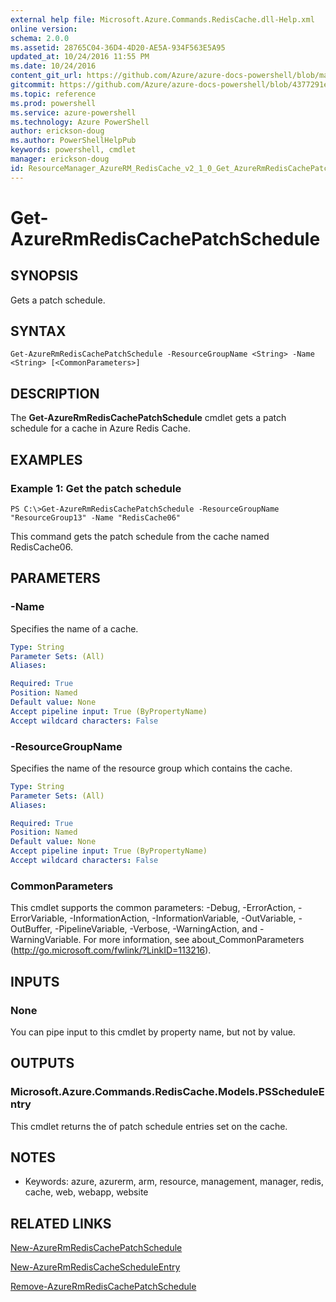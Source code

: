 ```yaml
---
external help file: Microsoft.Azure.Commands.RedisCache.dll-Help.xml
online version: 
schema: 2.0.0
ms.assetid: 28765C04-36D4-4D20-AE5A-934F563E5A95
updated_at: 10/24/2016 11:55 PM
ms.date: 10/24/2016
content_git_url: https://github.com/Azure/azure-docs-powershell/blob/master/azureps-cmdlets-docs/ResourceManager/AzureRM.RedisCache/v2.1.0/Get-AzureRmRedisCachePatchSchedule.md
gitcommit: https://github.com/Azure/azure-docs-powershell/blob/4377291ee360e58e2c1c5d644155daf6a0279055/azureps-cmdlets-docs/ResourceManager/AzureRM.RedisCache/v2.1.0/Get-AzureRmRedisCachePatchSchedule.md
ms.topic: reference
ms.prod: powershell
ms.service: azure-powershell
ms.technology: Azure PowerShell
author: erickson-doug
ms.author: PowerShellHelpPub
keywords: powershell, cmdlet
manager: erickson-doug
id: ResourceManager_AzureRM_RedisCache_v2_1_0_Get_AzureRmRedisCachePatchSchedule_md
---
```


# Get-AzureRmRedisCachePatchSchedule

## SYNOPSIS
Gets a patch schedule.

## SYNTAX

```
Get-AzureRmRedisCachePatchSchedule -ResourceGroupName <String> -Name <String> [<CommonParameters>]
```

## DESCRIPTION
The **Get-AzureRmRedisCachePatchSchedule** cmdlet gets a patch schedule for a cache in Azure Redis Cache.

## EXAMPLES

### Example 1: Get the patch schedule
```
PS C:\>Get-AzureRmRedisCachePatchSchedule -ResourceGroupName "ResourceGroup13" -Name "RedisCache06"
```

This command gets the patch schedule from the cache named RedisCache06.

## PARAMETERS

### -Name
Specifies the name of a cache.

```yaml
Type: String
Parameter Sets: (All)
Aliases: 

Required: True
Position: Named
Default value: None
Accept pipeline input: True (ByPropertyName)
Accept wildcard characters: False
```

### -ResourceGroupName
Specifies the name of the resource group which contains the cache.

```yaml
Type: String
Parameter Sets: (All)
Aliases: 

Required: True
Position: Named
Default value: None
Accept pipeline input: True (ByPropertyName)
Accept wildcard characters: False
```

### CommonParameters
This cmdlet supports the common parameters: -Debug, -ErrorAction, -ErrorVariable, -InformationAction, -InformationVariable, -OutVariable, -OutBuffer, -PipelineVariable, -Verbose, -WarningAction, and -WarningVariable. For more information, see about_CommonParameters (http://go.microsoft.com/fwlink/?LinkID=113216).

## INPUTS

### None
You can pipe input to this cmdlet by property name, but not by value.

## OUTPUTS

### Microsoft.Azure.Commands.RedisCache.Models.PSScheduleEntry
This cmdlet returns the of patch schedule entries set on the cache.

## NOTES
* Keywords: azure, azurerm, arm, resource, management, manager, redis, cache, web, webapp, website

## RELATED LINKS

[New-AzureRmRedisCachePatchSchedule](xref:ResourceManager/AzureRM.RedisCache/v2.1.0/New-AzureRmRedisCachePatchSchedule.md)

[New-AzureRmRedisCacheScheduleEntry](xref:ResourceManager/AzureRM.RedisCache/v2.1.0/New-AzureRmRedisCacheScheduleEntry.md)

[Remove-AzureRmRedisCachePatchSchedule](xref:ResourceManager/AzureRM.RedisCache/v2.1.0/Remove-AzureRmRedisCachePatchSchedule.md)


